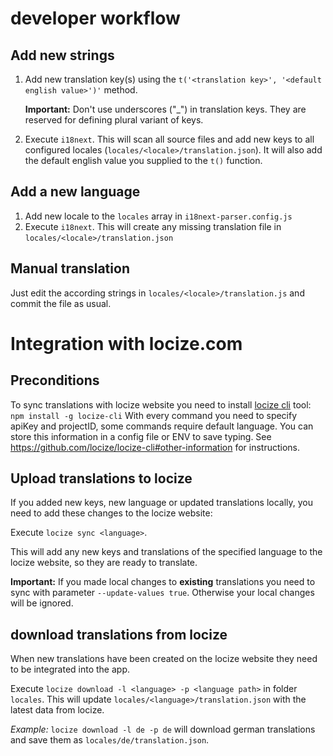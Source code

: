 # developer workflow

## Add new strings
1. Add new translation key(s) using the `t('<translation key>', '<default english value>')'` method. 
   
   **Important:** Don't use underscores ("_") in translation keys. They are reserved for defining plural 
   variant of keys. 
1. Execute `i18next`. This will scan all source files and add new keys to all configured locales
   (`locales/<locale>/translation.json`). It will also add the default english value you supplied to the `t()` function.

## Add a new language
1. Add new locale to the `locales` array in `i18next-parser.config.js`
1. Execute `i18next`. This will create any missing translation file in `locales/<locale>/translation.json`

## Manual translation
Just edit the according strings in `locales/<locale>/translation.js` and commit the file as usual.

# Integration with locize.com

## Preconditions
To sync translations with locize website you need to install [locize cli](https://github.com/locize/locize-cli) tool:
`npm install -g locize-cli`
With every command you need to specify apiKey and projectID, some commands require default language. You can store
this information in a config file or ENV to save typing. See https://github.com/locize/locize-cli#other-information for instructions.

## Upload translations to locize
If you added new keys, new language or updated translations locally, you need to add these changes to the locize website:

Execute `locize sync <language>`.

This will add any new keys and translations of the specified
language to the locize website, so they are ready to translate.

**Important:** If you made local changes to **existing** translations you need to sync with parameter `--update-values true`.
Otherwise your local changes will be ignored.

## download translations from locize
When new translations have been created on the locize website they need to be integrated into the app.

Execute `locize download -l <language> -p <language path>` in folder `locales`. This
will update `locales/<language>/translation.json` with the latest data from locize.

_Example:_ `locize download -l de -p de` will download german translations and save them as
`locales/de/translation.json`.

